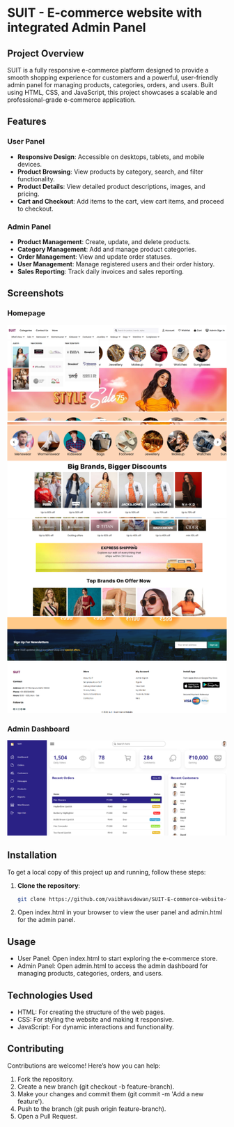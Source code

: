# SUIT - E-commerce website with integrated Admin Panel

## Project Overview
SUIT is a fully responsive e-commerce platform designed to provide a smooth shopping experience for customers and a powerful, user-friendly admin panel for managing products, categories, orders, and users. Built using HTML, CSS, and JavaScript, this project showcases a scalable and professional-grade e-commerce application.

## Features
### User Panel
- **Responsive Design**: Accessible on desktops, tablets, and mobile devices.
- **Product Browsing**: View products by category, search, and filter functionality.
- **Product Details**: View detailed product descriptions, images, and pricing.
- **Cart and Checkout**: Add items to the cart, view cart items, and proceed to checkout.

### Admin Panel
- **Product Management**: Create, update, and delete products.
- **Category Management**: Add and manage product categories.
- **Order Management**: View and update order statuses.
- **User Management**: Manage registered users and their order history.
- **Sales Reporting**: Track daily invoices and sales reporting.

## Screenshots
### Homepage
![Home Page](screenshots/screenshot1.png)
![Home Page](screenshots/screenshot2.png)
![Home Page](screenshots/screenshot3.png)
![Home Page](screenshots/screenshot4.png)

### Admin Dashboard
![Admin Dashboard](screenshots/screenshot5.png)

## Installation

To get a local copy of this project up and running, follow these steps:

1. **Clone the repository**:
   ```bash
   git clone https://github.com/vaibhavsdewan/SUIT-E-commerce-website-with-integrated-admin-panel.git

2. Open index.html in your browser to view the user panel and admin.html for the admin panel.

## Usage
- User Panel: Open index.html to start exploring the e-commerce store.
- Admin Panel: Open admin.html to access the admin dashboard for managing products, categories, orders, and users.

## Technologies Used
- HTML: For creating the structure of the web pages.
- CSS: For styling the website and making it responsive.
- JavaScript: For dynamic interactions and functionality.

## Contributing
Contributions are welcome! Here’s how you can help:

1. Fork the repository.
2. Create a new branch (git checkout -b feature-branch).
3. Make your changes and commit them (git commit -m 'Add a new feature').
4. Push to the branch (git push origin feature-branch).
5. Open a Pull Request.
